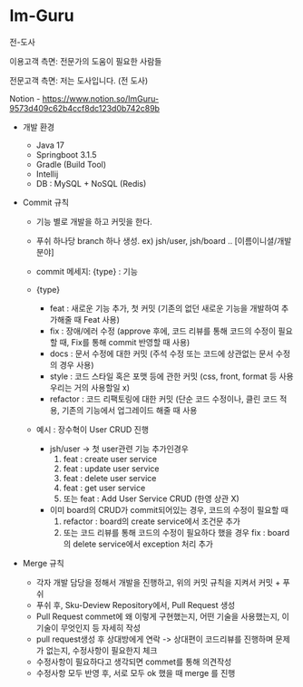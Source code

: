 # Im-Guru

전-도사

이용고객 측면: 전문가의 도움이 필요한 사람들

전문고객 측면: 저는 도사입니다. (전 도사)

Notion - https://www.notion.so/ImGuru-9573d409c62b4ccf8dc123d0b742c89b

- 개발 환경
    - Java 17
    - Springboot 3.1.5
    - Gradle (Build Tool)
    - Intellij
    - DB : MySQL + NoSQL (Redis)

- Commit 규칙
    - 기능 별로 개발을 하고 커밋을 한다.
    - 푸쉬 하나당 branch 하나 생성. ex) jsh/user, jsh/board ..  [이름이니셜/개발분야]
    - commit 메세지: {type} : 기능
    - {type}
        - feat : 새로운 기능 추가, 첫 커밋 (기존의 없던 새로운 기능을 개발하여 추가해줄 때 Feat 사용)
        - fix : 장애/에러 수정 (approve 후에, 코드 리뷰를 통해 코드의 수정이 필요할 때, Fix를 통해 commit 반영할 때 사용)
        - docs : 문서 수정에 대한 커밋 (주석 수정 또는 코드에 상관없는 문서 수정의 경우 사용)
        - style : 코드 스타일 혹은 포맷 등에 관한 커밋 (css, front, format 등 사용 우리는 거의 사용할일 x)
        - refactor : 코드 리팩토링에 대한 커밋 (단순 코드 수정이나, 클린 코드 적용, 기존의 기능에서 업그레이드 해줄 때 사용

    - 예시 : 장수혁이 User CRUD 진행
        - jsh/user -> 첫 user관련 기능 추가인경우
            1. feat : create user service
            2. feat : update user service
            3. feat : delete user service
            4. feat : get user service
            5. 또는 feat : Add User Service CRUD (한영 상관 X)
        - 이미 board의 CRUD가 commit되어있는 경우, 코드의 수정이 필요할 때
            1. refactor : board의 create service에서 조건문 추가
            2. 또는 코드 리뷰를 통해 코드의 수정이 필요하다 했을 경우
               fix : board의 delete service에서 exception 처리 추가

- Merge 규칙
    - 각자 개발 담당을 정해서 개발을 진행하고, 위의 커밋 규칙을 지켜서 커밋 + 푸쉬 
    - 푸쉬 후, Sku-Deview Repository에서, Pull Request 생성
    - Pull Request commet에 왜 이렇게 구현했는지, 어떤 기술을 사용했는지, 이 기술이 무엇인지 등 자세히 작성
    - pull request생성 후 상대방에게 연락 -> 상대편이 코드리뷰를 진행하며 문제가 없는지, 수정사항이 필요한지 체크
    - 수정사항이 필요하다고 생각되면 commet를 통해 의견작성
    - 수정사항 모두 반영 후, 서로 모두 ok 했을 때 merge 를 진행


